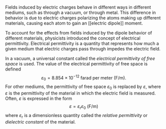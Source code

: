 Fields induced by electric charges behave in different ways in different
mediums, such as through a vacuum, or through metal. This difference in behavior is due to electric charges polarizing the atoms making up different materials, causing each atom to gain an [[electric dipole]] moment.

To account for the effects from fields induced by the dipole behavior of different materials, physicists introduced the concept of electrical permittivity. Electrical permittivity is a quantity that represents how much a given medium that electric charges pass through impedes the electric field.

In a vacuum, a universal constant called the *electrical permittivity of free space* is used. The value of the electrical permittivity of free space is defined
$$\varepsilon_{0}=8.854\times 10^{-12} \text{ farad per meter (F/m).}$$
For other mediums, the permittivity of free space $\varepsilon_{0}$ is replaced by $\varepsilon$, where $\varepsilon$ is the permittivity of the material in which the electric field is measured. Often, $\varepsilon$ is expressed in the form
$$\varepsilon=\varepsilon_{\text{r}}\varepsilon_{0}\text{ (F/m)}$$
where $\varepsilon_{\text{r}}$ is a dimensionless quantity called the *relative permittivity* or *dielectric constant* of the material.